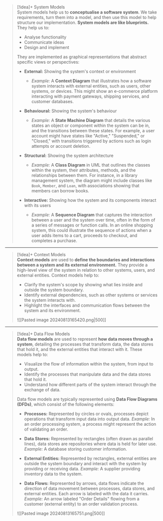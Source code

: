 > [!idea]+ System Models  
> System models help us to **conceptualise a software system**. We take requirements, turn them into a model, and then use this model to help structure our implementation. **System models are like blueprints.** They help us to:  
> - Analyse functionality  
> - Communicate ideas  
> - Design and implement
>  
> They are implemented as graphical representations that abstract specific views or perspectives:  
>  
> - **External:** Showing the system's context or environment  
>   - *Example:* A **Context Diagram** that illustrates how a software system interacts with external entities, such as users, other systems, or devices. This might show an e-commerce platform interacting with payment gateways, shipping services, and customer databases.
>  
> - **Behavioural:** Showing the system's behaviour  
>   - *Example:* A **State Machine Diagram** that details the various states an object or component within the system can be in, and the transitions between these states. For example, a user account might have states like "Active," "Suspended," or "Closed," with transitions triggered by actions such as login attempts or account deletion.
>  
> - **Structural:** Showing the system architecture  
>   - *Example:* A **Class Diagram** in UML that outlines the classes within the system, their attributes, methods, and the relationships between them. For instance, in a library management system, the diagram might include classes like `Book`, `Member`, and `Loan`, with associations showing that members can borrow books.
>  
> - **Interactive:** Showing how the system and its components interact with its users  
>   - *Example:* A **Sequence Diagram** that captures the interaction between a user and the system over time, often in the form of a series of messages or function calls. In an online shopping system, this could illustrate the sequence of actions when a user adds items to a cart, proceeds to checkout, and completes a purchase.

---

> [!idea]+ Context Models  
> **Context models** are used to **define the boundaries and interactions between a system and its external environment.** They provide a high-level view of the system in relation to other systems, users, and external entities. Context models help to:
> - Clarify the system's scope by showing what lies inside and outside the system boundary.
> - Identify external dependencies, such as other systems or services the system interacts with.
> - Highlight the interfaces and communication flows between the system and its environment.
>
> ![[Pasted image 20240813165420.png|500]]

---

> [!idea]+ Data Flow Models  
> **Data flow models** are used to represent **how data moves through a system**, detailing the processes that transform data, the data stores that hold it, and the external entities that interact with it. These models help to:
> - Visualize the flow of information within the system, from input to output.
> - Identify the processes that manipulate data and the data stores that hold it.
> - Understand how different parts of the system interact through the exchange of data.
>
> Data flow models are typically represented using **Data Flow Diagrams (DFDs)**, which consist of the following elements:
> 
> - **Processes:** Represented by circles or ovals, processes depict operations that transform input data into output data. *Example:* In an order processing system, a process might represent the action of validating an order.
> 
> - **Data Stores:** Represented by rectangles (often drawn as parallel lines), data stores are repositories where data is held for later use. *Example:* A database storing customer information.
> 
> - **External Entities:** Represented by rectangles, external entities are outside the system boundary and interact with the system by providing or receiving data. *Example:* A supplier providing inventory data to the system.
> 
> - **Data Flows:** Represented by arrows, data flows indicate the direction of data movement between processes, data stores, and external entities. Each arrow is labeled with the data it carries. *Example:* An arrow labeled "Order Details" flowing from a customer (external entity) to an order validation process.
> 
> ![[Pasted image 20240813165751.png|500]]
